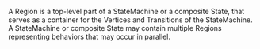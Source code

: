 A Region is a top-level part of a StateMachine or a composite State, that serves as a container for the Vertices and Transitions of the StateMachine. A StateMachine or composite State may contain multiple Regions representing behaviors that may occur in parallel.